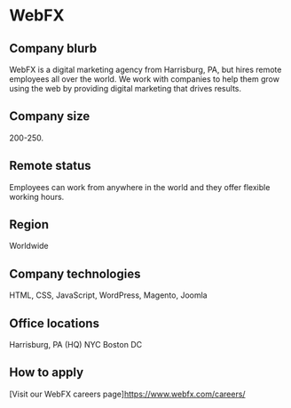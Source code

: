 # WebFX

## Company blurb

WebFX is a digital marketing agency from Harrisburg, PA, but hires remote employees all over the world. We work with companies to help them grow using the web by providing digital marketing that drives results.

## Company size

200-250.

## Remote status

Employees can work from anywhere in the world and they offer flexible working hours.

## Region

Worldwide

## Company technologies

HTML, CSS, JavaScript, WordPress, Magento, Joomla

## Office locations

Harrisburg, PA (HQ)
NYC
Boston
DC

## How to apply

[Visit our WebFX careers page]https://www.webfx.com/careers/
